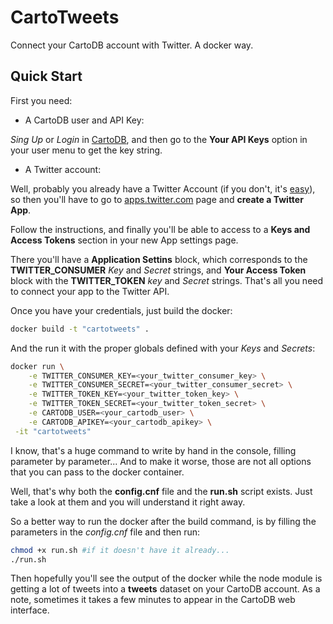# CartoTweets
Connect your CartoDB account with Twitter. A docker way.

Quick Start
-----------

First you need:

* A CartoDB user and API Key:

 *Sing Up* or *Login* in [CartoDB](https://cartodb.com/), and then go to the **Your API Keys**
 option in your user menu to get the key string.

* A Twitter account:

 Well, probably you already have a Twitter Account (if you don't, it's [easy](https://twitter.com/)), so then you'll have to go to  [apps.twitter.com](https://apps.twitter.com) page and **create a Twitter App**.

 Follow the instructions, and finally you'll be able to access to a **Keys and Access Tokens** section in your new App settings page.

 There you'll have a **Application Settins** block, which corresponds to the **TWITTER_CONSUMER** *Key* and *Secret* strings, and **Your Access Token** block with the **TWITTER_TOKEN** *key* and *Secret* strings. That's all you need to connect your app to the Twitter API.

Once you have your credentials, just build the docker:

```bash
docker build -t "cartotweets" .
```

And the run it with the proper globals defined with your *Keys* and *Secrets*:

```bash
docker run \
    -e TWITTER_CONSUMER_KEY=<your_twitter_consumer_key> \
    -e TWITTER_CONSUMER_SECRET=<your_twitter_consumer_secret> \
    -e TWITTER_TOKEN_KEY=<your_twitter_token_key> \
    -e TWITTER_TOKEN_SECRET=<your_twitter_token_secret> \
    -e CARTODB_USER=<your_cartodb_user> \
    -e CARTODB_APIKEY=<your_cartodb_apikey> \
 -it "cartotweets"
```

I know, that's a huge command to write by hand in the console, filling parameter by parameter... And to make it worse, those are not all options that you can pass to the docker container.

Well, that's why both the **config.cnf** file and the **run.sh** script exists. Just take a look at them and you will understand it right away.

So a better way to run the docker after the build command, is by filling the parameters in the *config.cnf* file 
and then run:

```bash
chmod +x run.sh #if it doesn't have it already...
./run.sh
```

Then hopefully you'll see the output of the docker while the node module is getting a lot of tweets into a **tweets** dataset on your CartoDB account. As a note, sometimes it takes a few minutes to appear in the CartoDB web interface.
